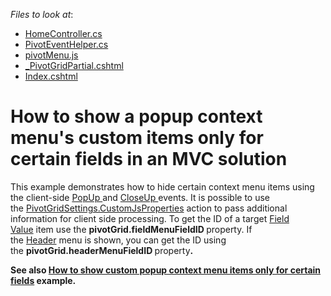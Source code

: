 <!-- default file list -->
*Files to look at*:

* [HomeController.cs](./CS/MvcApplication1/Controllers/HomeController.cs)
* [PivotEventHelper.cs](./CS/MvcApplication1/Helper/PivotEventHelper.cs)
* [pivotMenu.js](./CS/MvcApplication1/Scripts/pivotMenu.js)
* [_PivotGridPartial.cshtml](./CS/MvcApplication1/Views/Home/_PivotGridPartial.cshtml)
* [Index.cshtml](./CS/MvcApplication1/Views/Home/Index.cshtml)
<!-- default file list end -->
# How to show a popup context menu's custom items only for certain fields in an MVC solution


<p>This example demonstrates how to hide certain context menu items using the client-side <a href="http://documentation.devexpress.com/#AspNet/DevExpressWebASPxMenuScriptsASPxClientMenuBase_PopUptopic">PopUp </a>and <a href="http://documentation.devexpress.com/#AspNet/DevExpressWebASPxMenuScriptsASPxClientMenuBase_CloseUptopic">CloseUp </a>events. It is possible to use the <a href="https://documentation.devexpress.com/#AspNet/DevExpressWebMvcPivotGridSettings_CustomJsPropertiestopic">PivotGridSettings.CustomJsProperties</a> action to pass additional information for client side processing. To get the ID of a target <a href="https://documentation.devexpress.com/#AspNet/CustomDocument3597">Field Value</a> item use the <strong>pivotGrid.fieldMenuFieldID </strong>property. If the <a href="https://documentation.devexpress.com/#AspNet/CustomDocument3586">Header</a> menu is shown, you can get the ID using the <strong>pivotGrid.headerMenuFieldID </strong>property<strong>.</strong></p>
<p><strong>See also <a href="https://www.devexpress.com/Support/Center/p/E3909">How to show custom popup context menu items only for certain fields</a> example.</strong></p>

<br/>


